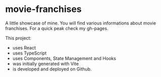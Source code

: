 # movie-franchises

A little showcase of mine. You will find various informations about movie franchises. For a quick peak check my gh-pages.

This project:
- uses React
- uses TypeScript
- uses Components, State Management and Hooks
- was initially generated with Vite
- is developed and deployed on Github.

